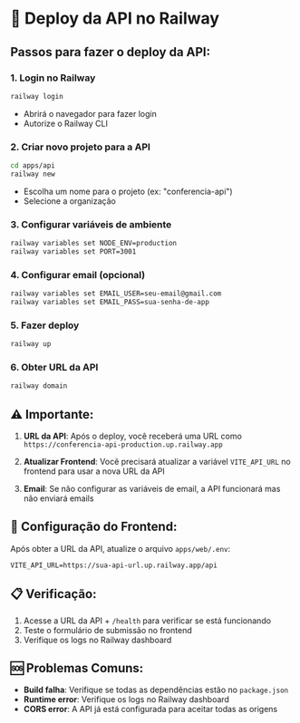 # 🚀 Deploy da API no Railway

## Passos para fazer o deploy da API:

### 1. Login no Railway

```bash
railway login
```

- Abrirá o navegador para fazer login
- Autorize o Railway CLI

### 2. Criar novo projeto para a API

```bash
cd apps/api
railway new
```

- Escolha um nome para o projeto (ex: "conferencia-api")
- Selecione a organização

### 3. Configurar variáveis de ambiente

```bash
railway variables set NODE_ENV=production
railway variables set PORT=3001
```

### 4. Configurar email (opcional)

```bash
railway variables set EMAIL_USER=seu-email@gmail.com
railway variables set EMAIL_PASS=sua-senha-de-app
```

### 5. Fazer deploy

```bash
railway up
```

### 6. Obter URL da API

```bash
railway domain
```

## ⚠️ Importante:

1. **URL da API**: Após o deploy, você receberá uma URL como `https://conferencia-api-production.up.railway.app`

2. **Atualizar Frontend**: Você precisará atualizar a variável `VITE_API_URL` no frontend para usar a nova URL da API

3. **Email**: Se não configurar as variáveis de email, a API funcionará mas não enviará emails

## 🔧 Configuração do Frontend:

Após obter a URL da API, atualize o arquivo `apps/web/.env`:

```
VITE_API_URL=https://sua-api-url.up.railway.app/api
```

## 📋 Verificação:

1. Acesse a URL da API + `/health` para verificar se está funcionando
2. Teste o formulário de submissão no frontend
3. Verifique os logs no Railway dashboard

## 🆘 Problemas Comuns:

- **Build falha**: Verifique se todas as dependências estão no `package.json`
- **Runtime error**: Verifique os logs no Railway dashboard
- **CORS error**: A API já está configurada para aceitar todas as origens
